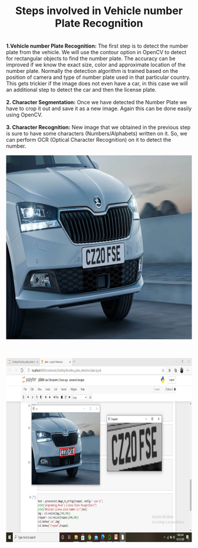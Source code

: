 <center><b><h1>Steps involved in Vehicle number Plate Recognition</h1></b></center><br>
<b>1.Vehicle number Plate Recognition:</b> The first step is to detect the number plate from the vehicle. We will use the contour option in OpenCV to detect for rectangular objects to find the number plate. The accuracy can be improved if we know the exact size, color and approximate location of the number plate. Normally the detection algorithm is trained based on the position of camera and type of number plate used in that particular country. This gets trickier if the image does not even have a car, in this case we will an additional step to detect the car and then the license plate.<br><br>
<b>2. Character Segmentation:</b> Once we have detected the Number  Plate we have to crop it out and save it as a new image. Again this can be done easily using OpenCV.<br><br>
<b>3. Character Recognition:</b> New image that we obtained in the previous step is sure to have some characters (Numbers/Alphabets) written on it. So, we can perform OCR (Optical Character Recognition) on it to detect the number.<br><br>

<img src="images/car2.jpg" alt="image not found" width="800" height="500">

<br><br>
<img src="images/scr.png" alt="image not found" width="900" height="500">
